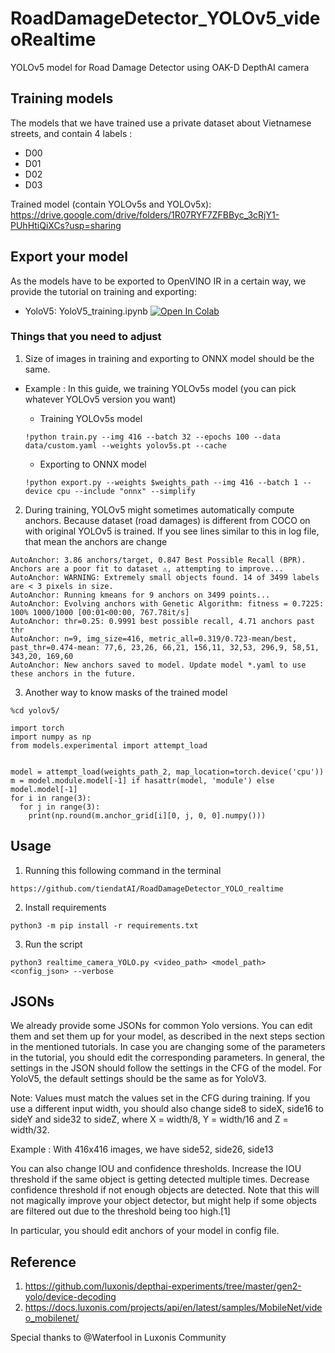# RoadDamageDetector_YOLOv5_videoRealtime
YOLOv5 model for Road Damage Detector using OAK-D DepthAI camera

## Training models

The models that we have trained use a private dataset about Vietnamese streets, and contain 4 labels :
- D00 
- D01
- D02
- D03

Trained model (contain YOLOv5s and YOLOv5x):
https://drive.google.com/drive/folders/1R07RYF7ZFBByc_3cRjY1-PUhHtiQiXCs?usp=sharing

## Export your model 

As the models have to be exported to OpenVINO IR in a certain way, we provide the tutorial on training and exporting:
- YoloV5: YoloV5_training.ipynb [![Open In Colab](https://colab.research.google.com/assets/colab-badge.svg)](https://colab.research.google.com/github/luxonis/depthai-ml-training/blob/master/colab-notebooks/YoloV5_training.ipynb)

### Things that you need to adjust 
1. Size of images in training and exporting to ONNX model should be the same.
- Example : In this guide, we training YOLOv5s  model (you can pick whatever YOLOv5 version you want)

    - Training YOLOv5s model
    ```
    !python train.py --img 416 --batch 32 --epochs 100 --data data/custom.yaml --weights yolov5s.pt --cache 
    ```
    - Exporting to ONNX model
    ```
    !python export.py --weights $weights_path --img 416 --batch 1 --device cpu --include "onnx" --simplify
    ```
2. During training, YOLOv5 might sometimes automatically compute anchors. Because dataset (road damages) is different from COCO on with original YOLOv5 is trained.
If you see lines similar to this in log file, that mean the anchors are change
```
AutoAnchor: 3.86 anchors/target, 0.847 Best Possible Recall (BPR). Anchors are a poor fit to dataset ⚠️, attempting to improve...
AutoAnchor: WARNING: Extremely small objects found. 14 of 3499 labels are < 3 pixels in size.
AutoAnchor: Running kmeans for 9 anchors on 3499 points...
AutoAnchor: Evolving anchors with Genetic Algorithm: fitness = 0.7225: 100% 1000/1000 [00:01<00:00, 767.78it/s]
AutoAnchor: thr=0.25: 0.9991 best possible recall, 4.71 anchors past thr
AutoAnchor: n=9, img_size=416, metric_all=0.319/0.723-mean/best, past_thr=0.474-mean: 77,6, 23,26, 66,21, 156,11, 32,53, 296,9, 58,51, 343,20, 169,60
AutoAnchor: New anchors saved to model. Update model *.yaml to use these anchors in the future.
```
3. Another way to know masks of the trained model
```
%cd yolov5/
```
```
import torch
import numpy as np
from models.experimental import attempt_load


model = attempt_load(weights_path_2, map_location=torch.device('cpu'))
m = model.module.model[-1] if hasattr(model, 'module') else model.model[-1]
for i in range(3):
  for j in range(3):
    print(np.round(m.anchor_grid[i][0, j, 0, 0].numpy()))
```

## Usage
1. Running this following command in the terminal 
```
https://github.com/tiendatAI/RoadDamageDetector_YOLO_realtime
```
2. Install requirements
```
python3 -m pip install -r requirements.txt
```
3. Run the script
```
python3 realtime_camera_YOLO.py <video_path> <model_path> <config_json> --verbose
``` 

## JSONs
We already provide some JSONs for common Yolo versions. You can edit them and set them up for your model, as described in the next steps section in the mentioned tutorials. In case you are changing some of the parameters in the tutorial, you should edit the corresponding parameters. In general, the settings in the JSON should follow the settings in the CFG of the model. For YoloV5, the default settings should be the same as for YoloV3.

Note: Values must match the values set in the CFG during training. If you use a different input width, you should also change side8 to sideX, side16 to sideY and side32 to sideZ, where X = width/8, Y = width/16 and Z = width/32.

Example : With 416x416 images, we have side52, side26, side13

You can also change IOU and confidence thresholds. Increase the IOU threshold if the same object is getting detected multiple times. Decrease confidence threshold if not enough objects are detected. Note that this will not magically improve your object detector, but might help if some objects are filtered out due to the threshold being too high.[1]

In particular, you should edit anchors of your model in config file.

## Reference
1. https://github.com/luxonis/depthai-experiments/tree/master/gen2-yolo/device-decoding
2. https://docs.luxonis.com/projects/api/en/latest/samples/MobileNet/video_mobilenet/

Special thanks to @Waterfool in Luxonis Community
